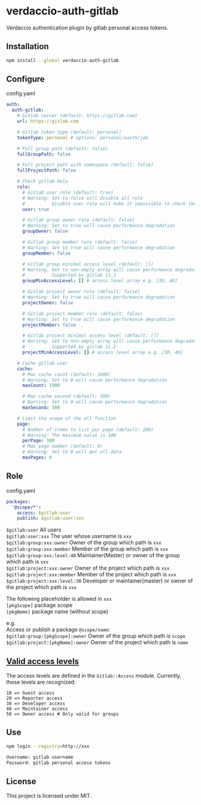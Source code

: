 # verdaccio-auth-gitlab

Verdaccio authentication plugin by gitlab personal access tokens.

## Installation

```bash
npm install --global verdaccio-auth-gitlab
```

## Configure

config.yaml  
```yaml
auth:
  auth-gitlab:
    # Gitlab server (default: https://gitlab.com)
    url: https://gitlab.com

    # Gitlab token type (default: personal)
    tokenType: personal # options: personal/oauth/job

    # Full group path (default: false)
    fullGroupPath: false

    # Full project path with namespace (default: false)
    fullProjectPath: false

    # Check gitlab Role
    role:
      # Gitlab user role (default: true)
      # Warning: Set to false will disable all role
      #          Disable user role will make it impossible to check the relevance between username and token
      user: true

      # Gitlab group owner role (default: false)
      # Warning: Set to true will cause performance degradation
      groupOwner: false

      # Gitlab group member role (default: false)
      # Warning: Set to true will cause performance degradation
      groupMember: false

      # Gitlab group minimal access level (default: [])
      # Warning: Set to non-empty array will cause performance degradation
      #          Supported by gitlab 11.2
      groupMinAccessLevel: [] # access level array e.g. [30, 40]

      # Gitlab project owner role (default: false)
      # Warning: Set to true will cause performance degradation
      projectOwner: false

      # Gitlab project member role (default: false)
      # Warning: Set to true will cause performance degradation
      projectMember: false

      # Gitlab project minimal access level (default: [])
      # Warning: Set to non-empty array will cause performance degradation
      #          Supported by gitlab 11.2
      projectMinAccessLevel: [] # access level array e.g. [30, 40]

    # Cache gitlab user
    cache:
      # Max cache count (default: 1000)
      # Warning: Set to 0 will cause performance degradation
      maxCount: 1000

      # Max cache second (default: 300)
      # Warning: Set to 0 will cause performance degradation
      maxSecond: 300

    # Limit the scope of the all function
    page:
      # Number of items to list per page (default: 100)
      # Warning: The maximum value is 100
      perPage: 100
      # Max page number (default: 0)
      # Warning: Set to 0 will get all data
      maxPages: 0
```

## Role

config.yaml  
```yaml
packages:
  '@scope/*':
    access: $gitlab:user
    publish: $gitlab:user:xxx
```

`$gitlab:user` All users  
`$gitlab:user:xxx` The user whose username is `xxx`  
`$gitlab:group:xxx:owner` Owner of the group which path is `xxx`  
`$gitlab:group:xxx:member` Member of the group which path is `xxx`  
`$gitlab:group:xxx:level:40` Maintainer(Master) or owner of the group which path is `xxx`  
`$gitlab:project:xxx:owner` Owner of the project which path is `xxx`  
`$gitlab:project:xxx:member` Member of the project which path is `xxx`  
`$gitlab:project:xxx:level:30` Developer or maintainer(master) or owner of the project which path is `xxx`  

The following placeholder is allowed in `xxx`  
`[pkgScope]` package scope  
`[pkgName]` package name (without scope)  

e.g.  
Access or publish a package `@scope/name`:  
`$gitlab:group:[pkgScope]:owner` Owner of the group which path is `scope`  
`$gitlab:project:[pkgName]:owner` Owner of the project which path is `name`  

## [Valid access levels](https://docs.gitlab.com/ce/api/members.html)

The access levels are defined in the `Gitlab::Access` module. Currently, these levels are recognized:
```
10 => Guest access
20 => Reporter access
30 => Developer access
40 => Maintainer access
50 => Owner access # Only valid for groups
```

## Use

```bash
npm login --registry=http://xxx

Username: gitlab username
Password: gitlab personal access tokens
```

## License

This project is licensed under MIT.
